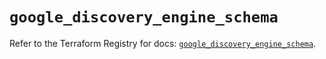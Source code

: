 # `google_discovery_engine_schema`

Refer to the Terraform Registry for docs: [`google_discovery_engine_schema`](https://registry.terraform.io/providers/hashicorp/google/6.27.0/docs/resources/discovery_engine_schema).
